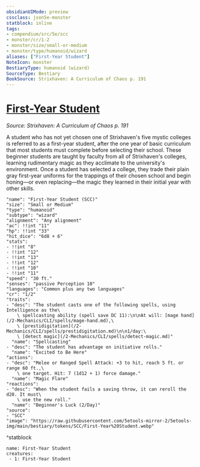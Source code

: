 ```yaml
---
obsidianUIMode: preview
cssclass: json5e-monster
statblock: inline
tags:
- compendium/src/5e/scc
- monster/cr/1-2
- monster/size/small-or-medium
- monster/type/humanoid/wizard
aliases: ["First-Year Student"]
NoteIcon: monster
BestiaryType: humanoid (wizard)
SourceType: Bestiary
BookSource: Strixhaven: A Curriculum of Chaos p. 191
---
```

# [First-Year Student](2-Mechanics/CLI/bestiary/humanoid/first-year-student-scc.md)
*Source: Strixhaven: A Curriculum of Chaos p. 191*  

A student who has not yet chosen one of Strixhaven's five mystic colleges is referred to as a first-year student, after the one year of basic curriculum that most students must complete before selecting their school. These beginner students are taught by faculty from all of Strixhaven's colleges, learning rudimentary magic as they acclimate to the university's environment. Once a student has selected a college, they trade their plain gray first-year uniforms for the trappings of their chosen school and begin honing—or even replacing—the magic they learned in their initial year with other skills.

```statblock
"name": "First-Year Student (SCC)"
"size": "Small or Medium"
"type": "humanoid"
"subtype": "wizard"
"alignment": "Any alignment"
"ac": !!int "11"
"hp": !!int "33"
"hit_dice": "6d8 + 6"
"stats":
- !!int "8"
- !!int "12"
- !!int "13"
- !!int "12"
- !!int "10"
- !!int "11"
"speed": "30 ft."
"senses": "passive Perception 10"
"languages": "Common plus any two languages"
"cr": "1/2"
"traits":
- "desc": "The student casts one of the following spells, using Intelligence as the\
    \ spellcasting ability (spell save DC 11):\n\nAt will: [mage hand](/2-Mechanics/CLI/spells/mage-hand.md),\
    \ [prestidigitation](/2-Mechanics/CLI/spells/prestidigitation.md)\n\n1/day:\
    \ [detect magic](/2-Mechanics/CLI/spells/detect-magic.md)"
  "name": "Spellcasting"
- "desc": "The student has advantage on initiative rolls."
  "name": "Excited to Be Here"
"actions":
- "desc": "Melee or Ranged Spell Attack: +3 to hit, reach 5 ft. or range 60 ft.,\
    \ one target. Hit: 7 (1d12 + 1) force damage."
  "name": "Magic Flare"
"reactions":
- "desc": "When the student fails a saving throw, it can reroll the d20. It must\
    \ use the new roll."
  "name": "Beginner's Luck (2/Day)"
"source":
- "SCC"
"image": "https://raw.githubusercontent.com/5etools-mirror-2/5etools-img/main/bestiary/tokens/SCC/First-Year%20Student.webp"
```
^statblock

```encounter-table
name: First-Year Student
creatures:
 - 1: First-Year Student
```
